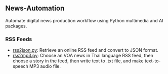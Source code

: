 ## News-Automation
Automate digital news production workflow using Python multimedia and AI packages.

### RSS Feeds

- [rss2json.py](https://github.com/jonfernq/News-Automation/blob/main/RSSFeed/rss2json.py): Retrieve an online RSS feed and convert to JSON format.   
- [rss2mp3.py](https://github.com/jonfernq/News-Automation/blob/main/RSSFeed/rss2mp3.py): Choose an VOA news in Thai language RSS feed, then choose a story in the feed, then write text to .txt file, and make text-to-speech MP3 audio file. 
  
